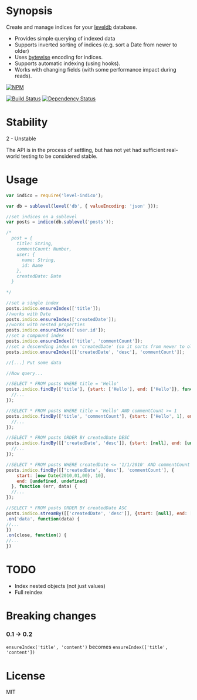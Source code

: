 # Synopsis

Create and manage indices for your [leveldb](https://github.com/rvagg/node-levelup) database.

* Provides simple querying of indexed data
* Supports inverted sorting of indices (e.g. sort a Date from newer to older)
* Uses [bytewise](https://github.com/deanlandolt/bytewise) encoding for indices.
* Supports automatic indexing (using hooks).
* Works with changing fields (with some performance impact during reads).

[![NPM](https://nodei.co/npm/level-indico.png?downloads=true)](https://nodei.co/npm/level-indico/)

[![Build Status](https://travis-ci.org/mariocasciaro/level-indico.png)](https://travis-ci.org/mariocasciaro/level-indico) [![Dependency Status](https://david-dm.org/mariocasciaro/level-indico.png)](https://david-dm.org/mariocasciaro/level-indico)

# Stability

2 - Unstable

The API is in the process of settling, but has not yet had
sufficient real-world testing to be considered stable.

# Usage

```javascript
var indico = require('level-indico');

var db = sublevel(level('db', { valueEncoding: 'json' }));

//set indices on a sublevel
var posts = indico(db.sublevel('posts'));

/*
  post = {
    title: String,
    commentCount: Number,
    user: {
      name: String, 
      id: Name
    },
    createdDate: Date
  }

*/

//set a single index
posts.indico.ensureIndex(['title']);
//works with Date
posts.indico.ensureIndex(['createdDate']);
//works with nested properties
posts.indico.ensureIndex(['user.id']);
//set a compound index
posts.indico.ensureIndex(['title', 'commentCount']);
//set a descending index on 'createdDate' (so it sorts from newer to older)
posts.indico.ensureIndex([['createdDate', 'desc'], 'commentCount']);

//[...] Put some data

//Now query...

//SELECT * FROM posts WHERE title = 'Hello'
posts.indico.findBy(['title'], {start: ['Hello'], end: ['Hello']}, function (err, data) {
  //...
});

//SELECT * FROM posts WHERE title = 'Hello' AND commentCount >= 1
posts.indico.findBy(['title', 'commentCount'], {start: ['Hello', 1], end: ['Hello', undefined]}, function (err, data) {
  //...
});

//SELECT * FROM posts ORDER BY createdDate DESC
posts.indico.findBy([['createdDate', 'desc']], {start: [null], end: [undefined]}, function (err, data) {
  //...
});

//SELECT * FROM posts WHERE createdDate <= '1/1/2010' AND commentCount >= 10
posts.indico.findBy([['createdDate', 'desc'], 'commentCount'], {
    start: [new Date(2010,01,00), 10],
    end: [undefined, undefined]
  }, function (err, data) {
  //...
});

//SELECT * FROM posts ORDER BY createdDate ASC
posts.indico.streamBy([['createdDate', 'desc']], {start: [null], end: [undefined]})
.on('data', function(data) {
//...
})
.on(close, function() {
//...
})

```

# TODO

* Index nested objects (not just values)
* Full reindex


# Breaking changes

### 0.1 -> 0.2

`ensureIndex('title', 'content')`
becomes
`ensureIndex(['title', 'content'])`

# License

MIT